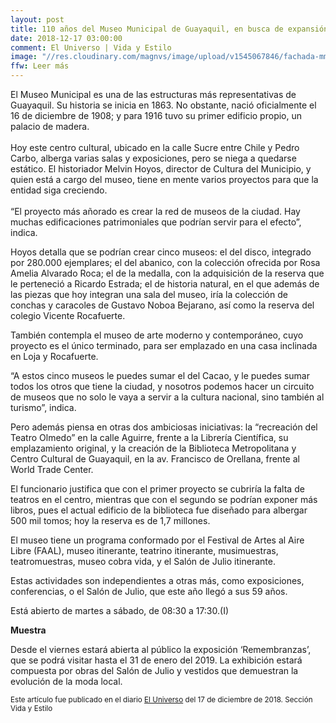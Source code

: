 ```yaml
---
layout: post
title: 110 años del Museo Municipal de Guayaquil, en busca de expansión
date: 2018-12-17 03:00:00
comment: El Universo | Vida y Estilo
image: "//res.cloudinary.com/magnvs/image/upload/v1545067846/fachada-mmdg_ecm4yj.jpg"
ffw: Leer más
---
```


El Museo Municipal es una de las estructuras más representativas de Guayaquil. Su historia se inicia en 1863. No obstante, nació oficialmente el 16 de diciembre de 1908; y para 1916 tuvo su primer edificio propio, un palacio de madera. <br /><br />Hoy este centro cultural, ubicado en la calle Sucre entre Chile y Pedro Carbo, alberga varias salas y exposiciones, pero se niega a quedarse estático. El historiador Melvin Hoyos, director de Cultura del Municipio, y quien está a cargo del museo, tiene en mente varios proyectos para que la entidad siga creciendo.<br /><br />“El proyecto más añorado es crear la red de museos de la ciudad. Hay muchas edificaciones patrimoniales que podrían servir para el efecto”, indica.

Hoyos detalla que se podrían crear cinco museos: el del disco, integrado por 280.000 ejemplares; el del abanico, con la colección ofrecida por Rosa Amelia Alvarado Roca; el de la medalla, con la adquisición de la reserva que le perteneció a Ricardo Estrada; el de historia natural, en el que además de las piezas que hoy integran una sala del museo, iría la colección de conchas y caracoles de Gustavo Noboa Bejarano, así como la reserva del colegio Vicente Rocafuerte.

También contempla el museo de arte moderno y contemporáneo, cuyo proyecto es el único terminado, para ser emplazado en una casa inclinada en Loja y Rocafuerte.

“A estos cinco museos le puedes sumar el del Cacao, y le puedes sumar todos los otros que tiene la ciudad, y nosotros podemos hacer un circuito de museos que no solo le vaya a servir a la cultura nacional, sino también al turismo”, indica.

Pero además piensa en otras dos ambiciosas iniciativas: la “recreación del Teatro Olmedo” en la calle Aguirre, frente a la Librería Científica, su emplazamiento original, y la creación de la Biblioteca Metropolitana y Centro Cultural de Guayaquil, en la av. Francisco de Orellana, frente al World Trade Center.

El funcionario justifica que con el primer proyecto se cubriría la falta de teatros en el centro, mientras que con el segundo se podrían exponer más libros, pues el actual edificio de la biblioteca fue diseñado para albergar 500 mil tomos; hoy la reserva es de 1,7 millones.

El museo tiene un programa conformado por el Festival de Artes al Aire Libre (FAAL), museo itinerante, teatrino itinerante, musimuestras, teatromuestras, museo cobra vida, y el Salón de Julio itinerante.  

Estas actividades son independientes a otras más, como exposiciones, conferencias, o el Salón de Julio, que este año llegó a sus 59 años.

Está abierto de martes a sábado, de 08:30 a 17:30.(I)

**Muestra**  

Desde el viernes estará abierta al público la exposición ‘Remembranzas’, que se podrá visitar hasta el 31 de enero del 2019. La exhibición estará compuesta por obras del Salón de Julio y vestidos que demuestran la evolución de la moda local.

<small>Este artículo fue publicado en el diario [El Universo](//www.eluniverso.com/entretenimiento/2018/12/17/nota/7102008/110-anos-museo-que-busca-su-expansion) del 17 de diciembre de 2018. Sección Vida y Estilo</small>

